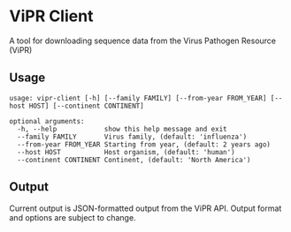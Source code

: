 # ViPR Client
A tool for downloading sequence data from the Virus Pathogen Resource (ViPR)

## Usage

```
usage: vipr-client [-h] [--family FAMILY] [--from-year FROM_YEAR] [--host HOST] [--continent CONTINENT]

optional arguments:
  -h, --help            show this help message and exit
  --family FAMILY       Virus family, (default: 'influenza')
  --from-year FROM_YEAR Starting from year, (default: 2 years ago)
  --host HOST           Host organism, (default: 'human')
  --continent CONTINENT Continent, (default: 'North America')
```

## Output

Current output is JSON-formatted output from the ViPR API. Output format and options are subject to change.